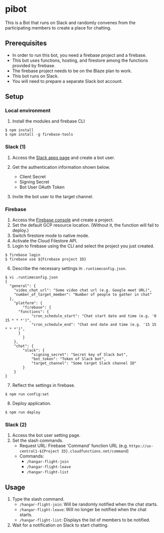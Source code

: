 # pibot

This is a Bot that runs on Slack and randomly convenes from the participating members to create a place for chatting.

## Prerequisites

- In order to run this bot, you need a firebase project and a firebase.
- This bot uses functions, hosting, and firestore among the functions provided by firebase.
- The firebase project needs to be on the Blaze plan to work.
- This bot runs on Slack.
- You will need to prepare a separate Slack bot account.

## Setup

### Local environment

1. Install the modules and firebase CLI

```
$ npm install
$ npm install -g firebase-tools
```

### Slack (1)

1. Access the [Slack apps page](https://api.slack.com/apps) and create a bot user.
2. Get the authentication information shown below.

   - Client Secret
   - Signing Secret
   - Bot User OAuth Token

3. Invite the bot user to the target channel.

### Firebase

1. Access the [Firebase console](https://console.firebase.google.com/) and create a project.
2. Set the default GCP resource location. (Without it, the function will fail to deploy.)
3. Switch firestore mode to native mode.
4. Activate the Cloud Filestore API.
5. Login to firebase using the CLI and select the project you just created.

```
$ firebase login
$ firebase use ${Firebase project ID}
```

6. Describe the necessary settings in `.runtimeconfig.json`.

```
$ vi .runtimeconfig.json
{
  "general": {
    "video_chat_url": "Some video chat url (e.g. Google meet URL)",
    "number_of_target_member": "Number of people to gather in chat"
  },
	"platform": {
		"firebase": {
      "functions": {
    		"cron_schedule_start": "Chat start date and time (e.g. '0 15 * * *')",
    		"cron_schedule_end": "Chat end date and time (e.g. '15 15 * * *')",
      }
		}
	},
	"chat": {
		"slack": {
			"signing_secret": "Secret key of Slack bot",
			"bot_token": "Token of Slack bot",
			"target_channel": "Some target Slack channel ID"
		}
	}
}
```

7. Reflect the settings in firebase.

```
$ npm run config:set
```

8. Deploy application.

```
$ npm run deploy
```

### Slack (2)

1. Access the bot user setting page.
2. Set the slash commands.
   - Request URL: Firebase 'Command' function URL (e.g. `https://us-central1-${Project ID}.cloudfunctions.net/command`)
   - Commands:
     - `/hangar-flight-join`
     - `/hangar-flight-leave`
     - `/hangar-flight-list`

## Usage

1. Type the slash command.
   - `/hangar-flight-join`: Will be randomly notified when the chat starts.
   - `/hangar-flight-leave`: Will no longer be notified when the chat starts.
   - `/hangar-flight-list`: Displays the list of members to be notified.
2. Wait for a notification on Slack to start chatting.
